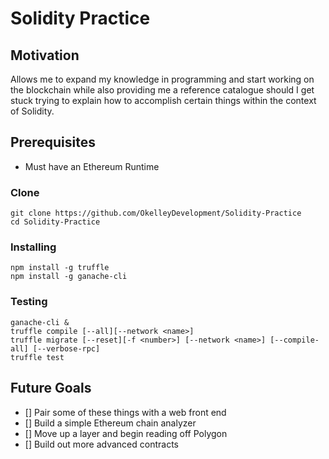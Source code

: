 # Solidity Practice

## Motivation

Allows me to expand my knowledge in programming and start working on the blockchain while
also providing me a reference catalogue should I get stuck trying to explain how to accomplish
certain things within the context of Solidity.

## Prerequisites

- Must have an Ethereum Runtime

### Clone

```
git clone https://github.com/OkelleyDevelopment/Solidity-Practice
cd Solidity-Practice
```

### Installing

```
npm install -g truffle
npm install -g ganache-cli
```

### Testing

```
ganache-cli &
truffle compile [--all][--network <name>]
truffle migrate [--reset][-f <number>] [--network <name>] [--compile-all] [--verbose-rpc]
truffle test
```

## Future Goals

- [] Pair some of these things with a web front end
- [] Build a simple Ethereum chain analyzer
- [] Move up a layer and begin reading off Polygon
- [] Build out more advanced contracts

